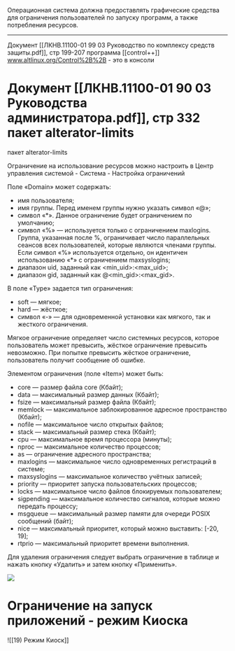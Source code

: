 Операционная система должна предоставлять графические средства для ограничения пользователей по запуску программ, а также потребления ресурсов. 

___

Документ [[ЛКНВ.11100-01 99 03 Руководство по комплексу средств защиты.pdf]], стр 199-207
программа [[control++]] www.altlinux.org/Control%2B%2B - это в консоли

# Документ [[ЛКНВ.11100-01 90 03 Руководства администратора.pdf]], стр 332 пакет alterator-limits

пакет alterator-limits

Ограничение на использование ресурсов можно настроить в Центр управления системой - Система - Настройка ограничений

Поле «Domain» может содержать:
- имя пользователя;
- имя группы. Перед именем группы нужно указать символ «@»;
- символ «*». Данное ограничение будет ограничением по умолчанию;
- символ «%» — используется только с ограничением maxlogins. Группа, указанная после %, ограничивает число параллельных сеансов всех пользователей, которые являются членами группы. Если символ «%» используется отдельно, он идентичен использованию «*» с ограничением maxsyslogins;
- диапазон uid, заданный как <min_uid>:<max_uid>;
- диапазон gid, заданный как @<min_gid>:<max_gid>.

В поле «Type» задается тип ограничения:
- soft — мягкое;
- hard — жёсткое;
- символ «-» — для одновременной установки как мягкого, так и жесткого ограничения.

Мягкое ограничение определяет число системных ресурсов, которое пользователь может превысить, жёсткое ограничение превысить невозможно. При попытке превысить жёсткое ограничение, пользователь получит сообщение об ошибке.

Элементом ограничения (поле «Item») может быть:
- core — размер файла core (Кбайт);
- data — максимальный размер данных (Кбайт);
- fsize — максимальный размер файла (Кбайт);
- memlock — максимальное заблокированное адресное пространство (Кбайт);
- nofile — максимальное число открытых файлов;
- stack — максимальный размер стека (Кбайт);
- cpu — максимальное время процессора (минуты);
- nproc — максимальное количество процессов;
- as — ограничение адресного пространства;
- maxlogins — максимальное число одновременных регистраций в системе;
- maxsyslogins — максимальное количество учётных записей;
- priority — приоритет запуска пользовательских процессов;
- locks — максимальное число файлов блокируемых пользователем;
- sigpending — максимальное количество сигналов, которые можно передать процессу;
- msgqueue — максимальный размер памяти для очереди POSIX сообщений (байт);
- nice — максимальный приоритет, который можно выставить: \[-20, 19\];
- rtprio — максимальный приоритет времени выполнения.

Для удаления ограничения следует выбрать ограничение в таблице и нажать кнопку «Удалить» и затем кнопку «Применить».

![](/public/img/alt-limits.png)

# Ограничение на запуск приложений - режим Киоска

![[19) Режим Киоск]]


